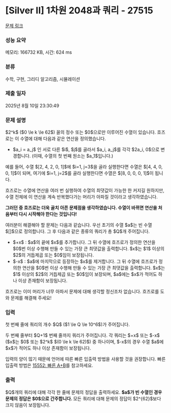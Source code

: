 # [Silver II] 1차원 2048과 쿼리 - 27515 

[문제 링크](https://www.acmicpc.net/problem/27515) 

### 성능 요약

메모리: 166732 KB, 시간: 624 ms

### 분류

수학, 구현, 그리디 알고리즘, 시뮬레이션

### 제출 일자

2025년 8월 10일 23:30:49

### 문제 설명

<p>$2^k$ ($0 \le k \le 62$) 꼴의 정수 또는 $0$으로만 이루어진 수열이 있습니다. 흐즈로는 이 수열에 대해 다음과 같은 연산을 정의했습니다.</p>

<ul>
	<li>$a_i = a_j$ 인 서로 다른 $i$, $j$를 골라서 $a_i, a_j$를 각각 $2a_i, 0$으로 변경합니다. (이때, 수열의 첫 번째 원소는 $a_1$입니다.)</li>
</ul>

<p>예를 들어, 수열 $[2, 4, 2, 0, 1]$에 $i=1, j=3$을 골라 실행한다면 수열은 $[4, 4, 0, 0, 1]$이 되며, 여기에 $i=1, j=2$를 골라 실행한다면 수열은 $[8, 0, 0, 0, 1]$이 됩니다.</p>

<p>흐즈로는 수열에 연산을 여러 번 실행하여 수열의 최댓값이 가능한 한 커지길 원하지만, 수열 전체에 이 연산을 계속 반복했다가는 머리가 아파질 것이라고 생각하였습니다. </p>

<p><strong>그러던 중 흐즈로는 더욱 골치 아픈 문제점을 생각하였습니다. 수열이 바뀌면 연산을 처음부터 다시 시작해야 한다는 것입니다!</strong></p>

<p>여러분이 해결해야 할 문제는 다음과 같습니다. 우선 초기의 수열 $a$는 빈 수열 $[]$으로 정의합니다. 그 후 다음과 같은 종류의 쿼리가 총 $Q$개 주어집니다. </p>

<ul>
	<li>$+x$ : $a$의 끝에 $x$를 추가합니다. 그 뒤 수열에 흐즈로가 정의한 연산을 $0$번 이상 수행해 만들 수 있는 가장 큰 최댓값을 출력합니다.<strong> </strong>$x$는 $1$ 이상의 $2$의 거듭제곱 또는 $0$임이 보장됩니다.</li>
	<li>$-x$ : $a$에 마지막으로 등장하는 $x$를 제거합니다. 그 뒤 수열에 흐즈로가 정의한 연산을 $0$번 이상 수행해 만들 수 있는 가장 큰 최댓값을 출력합니다.<strong> </strong>$x$는 $1$ 이상의 $2$의 거듭제곱 또는 $0$임이 보장되며, $a$에는 $x$가 적어도 하나 이상 존재함이 보장됩니다. </li>
</ul>

<p>흐즈로는 이미 머리가 너무 아파서 문제에 대해 생각할 정신조차 없습니다. 흐즈로를 도와 문제를 해결해 주세요!</p>

### 입력 

 <p>첫 번째 줄에 쿼리의 개수 $Q$ ($1 \le Q \le 10^6$)가 주어집니다.</p>

<p>두 번째 줄부터 $Q+1$ 번째 줄까지 쿼리가 주어집니다. 각 쿼리는 $+x$ 또는 $-x$ ($x$는 $0$ 또는 $2^k$ $(0 \le k \le 62)$) 중 하나이며, $-x$의 경우 수열 $a$에 $x$가 적어도 하나 이상 존재함이 보장됩니다.</p>

<p>입력의 양이 많기 때문에 언어에 따른 빠른 입출력 방법을 사용할 것을 권장합니다. 빠른 입출력 방법은 <a href="https://www.acmicpc.net/problem/15552">15552: 빠른 A+B</a>를 참고하세요.</p>

### 출력 

 <p>$Q$개의 쿼리에 대해 각각 한 줄에 문제의 정답을 출력하세요. <b>$a$가 빈 수열인 경우 문제의 정답은 $0$으로 간주합니다. </b>모든 쿼리에 대해 문제의 정답이 $2^{62}$보다 크지 않음이 보장됩니다.</p>

